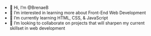 - 👋 Hi, I’m @BrenaeB
- 👀 I’m interested in learning more about Front-End Web Development
- 🌱 I’m currently learning HTML, CSS, & JavaScript
- 💞️ I’m looking to collaborate on projects that will sharpen my current skillset in web development 


<!---
BrenaeB/BrenaeB is a ✨ special ✨ repository because its `README.md` (this file) appears on your GitHub profile.
You can click the Preview link to take a look at your changes.
--->
